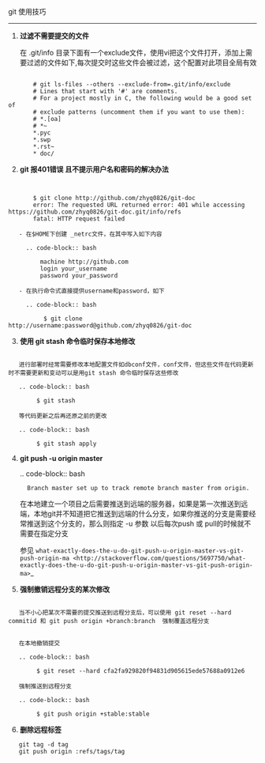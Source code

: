 git 使用技巧
**************************

1. **过滤不需要提交的文件**

   在 .git/info 目录下面有一个exclude文件，使用vi把这个文件打开，添加上需要过滤的文件如下,每次提交时这些文件会被过滤，这个配置对此项目全局有效

```
        
       # git ls-files --others --exclude-from=.git/info/exclude
       # Lines that start with '#' are comments.
       # For a project mostly in C, the following would be a good set of
       # exclude patterns (uncomment them if you want to use them):
       # *.[oa]
       # *~
       *.pyc
       *.swp
       *.rst~
       * doc/

```

2. **git 报401错误 且不提示用户名和密码的解决办法**
   
```

       
       $ git clone http://github.com/zhyq0826/git-doc
       error: The requested URL returned error: 401 while accessing https://github.com/zhyq0826/git-doc.git/info/refs
       fatal: HTTP request failed
   
   - 在$HOME下创建 _netrc文件，在其中写入如下内容
   
     .. code-block:: bash
        
         machine http://github.com
         login your_username
         password your_password
     
   - 在执行命令式直接提供username和password，如下
     
     .. code-block:: bash
     
          $ git clone http://username:password@github.com/zhyq0826/git-doc

```

3. **使用 git stash 命令临时保存本地修改**

```

   进行部署时经常需要修改本地配置文件如dbconf文件，conf文件，但这些文件在代码更新时不需要更新和变动可以是用git stash 命令临时保存这些修改
   
   .. code-block:: bash
   
        $ git stash 
        
   等代码更新之后再还原之前的更改
   
   .. code-block:: bash
   
        $ git stash apply

```

4. **git push -u origin master**

   .. code-block:: bash

         Branch master set up to track remote branch master from origin.

   在本地建立一个项目之后需要推送到远端的服务器，如果是第一次推送到远端，本地git并不知道把它推送到远端的什么分支，如果你推送的分支是需要经常推送到这个分支的，那么则指定 -u 参数
   以后每次push 或 pull的时候就不需要在指定分支
   
   参见 `what-exactly-does-the-u-do-git-push-u-origin-master-vs-git-push-origin-ma <http://stackoverflow.com/questions/5697750/what-exactly-does-the-u-do-git-push-u-origin-master-vs-git-push-origin-ma>`_


5. **强制撤销远程分支的某次修改**

```

   当不小心把某次不需要的提交推送到远程分支后，可以使用 git reset --hard commitid 和 git push origin +branch:branch  强制覆盖远程分支

    
   在本地撤销提交

   .. code-block:: bash
   
        $ git reset --hard cfa2fa929820f94831d905615ede57688a0912e6

   强制推送到远程分支

   .. code-block:: bash
   
        $ git push origin +stable:stable 

```


6. **删除远程标签**  

```
   git tag -d tag
   git push origin :refs/tags/tag
```
